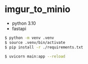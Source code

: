 # imgur_to_minio

- python 3.10
- fastapi

```bash
$ python -m venv .venv
$ source .venv/bin/activate
$ pip install -r ./requirements.txt
```

```bash
$ uvicorn main:app --reload
```